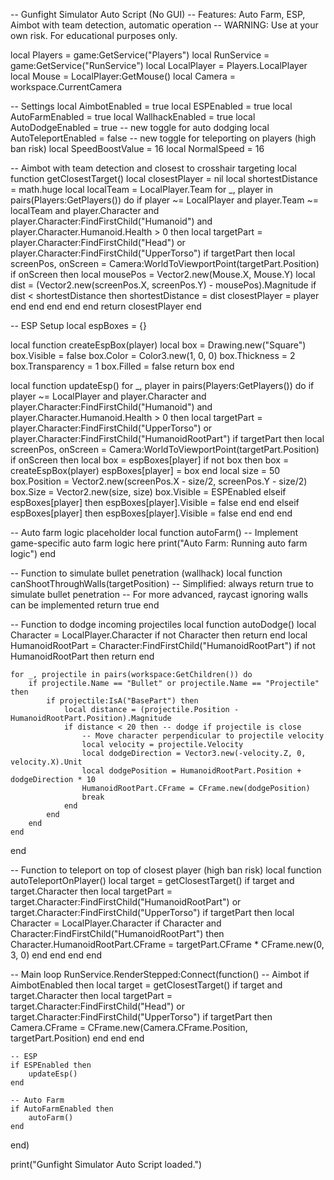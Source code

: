 -- Gunfight Simulator Auto Script (No GUI)
-- Features: Auto Farm, ESP, Aimbot with team detection, automatic operation
-- WARNING: Use at your own risk. For educational purposes only.

local Players = game:GetService("Players")
local RunService = game:GetService("RunService")
local LocalPlayer = Players.LocalPlayer
local Mouse = LocalPlayer:GetMouse()
local Camera = workspace.CurrentCamera

-- Settings
local AimbotEnabled = true
local ESPEnabled = true
local AutoFarmEnabled = true
local WallhackEnabled = true
local AutoDodgeEnabled = true -- new toggle for auto dodging
local AutoTeleportEnabled = false -- new toggle for teleporting on players (high ban risk)
local SpeedBoostValue = 16
local NormalSpeed = 16

-- Aimbot with team detection and closest to crosshair targeting
local function getClosestTarget()
    local closestPlayer = nil
    local shortestDistance = math.huge
    local localTeam = LocalPlayer.Team
    for _, player in pairs(Players:GetPlayers()) do
        if player ~= LocalPlayer and player.Team ~= localTeam and player.Character and player.Character:FindFirstChild("Humanoid") and player.Character.Humanoid.Health > 0 then
            local targetPart = player.Character:FindFirstChild("Head") or player.Character:FindFirstChild("UpperTorso")
            if targetPart then
                local screenPos, onScreen = Camera:WorldToViewportPoint(targetPart.Position)
                if onScreen then
                    local mousePos = Vector2.new(Mouse.X, Mouse.Y)
                    local dist = (Vector2.new(screenPos.X, screenPos.Y) - mousePos).Magnitude
                    if dist < shortestDistance then
                        shortestDistance = dist
                        closestPlayer = player
                    end
                end
            end
        end
    end
    return closestPlayer
end

-- ESP Setup
local espBoxes = {}

local function createEspBox(player)
    local box = Drawing.new("Square")
    box.Visible = false
    box.Color = Color3.new(1, 0, 0)
    box.Thickness = 2
    box.Transparency = 1
    box.Filled = false
    return box
end

local function updateEsp()
    for _, player in pairs(Players:GetPlayers()) do
        if player ~= LocalPlayer and player.Character and player.Character:FindFirstChild("Humanoid") and player.Character.Humanoid.Health > 0 then
            local targetPart = player.Character:FindFirstChild("UpperTorso") or player.Character:FindFirstChild("HumanoidRootPart")
            if targetPart then
                local screenPos, onScreen = Camera:WorldToViewportPoint(targetPart.Position)
                if onScreen then
                    local box = espBoxes[player]
                    if not box then
                        box = createEspBox(player)
                        espBoxes[player] = box
                    end
                    local size = 50
                    box.Position = Vector2.new(screenPos.X - size/2, screenPos.Y - size/2)
                    box.Size = Vector2.new(size, size)
                    box.Visible = ESPEnabled
                elseif espBoxes[player] then
                    espBoxes[player].Visible = false
                end
            end
        elseif espBoxes[player] then
            espBoxes[player].Visible = false
        end
    end
end

-- Auto farm logic placeholder
local function autoFarm()
    -- Implement game-specific auto farm logic here
    print("Auto Farm: Running auto farm logic")
end

-- Function to simulate bullet penetration (wallhack)
local function canShootThroughWalls(targetPosition)
    -- Simplified: always return true to simulate bullet penetration
    -- For more advanced, raycast ignoring walls can be implemented
    return true
end

-- Function to dodge incoming projectiles
local function autoDodge()
    local Character = LocalPlayer.Character
    if not Character then return end
    local HumanoidRootPart = Character:FindFirstChild("HumanoidRootPart")
    if not HumanoidRootPart then return end

    for _, projectile in pairs(workspace:GetChildren()) do
        if projectile.Name == "Bullet" or projectile.Name == "Projectile" then
            if projectile:IsA("BasePart") then
                local distance = (projectile.Position - HumanoidRootPart.Position).Magnitude
                if distance < 20 then -- dodge if projectile is close
                    -- Move character perpendicular to projectile velocity
                    local velocity = projectile.Velocity
                    local dodgeDirection = Vector3.new(-velocity.Z, 0, velocity.X).Unit
                    local dodgePosition = HumanoidRootPart.Position + dodgeDirection * 10
                    HumanoidRootPart.CFrame = CFrame.new(dodgePosition)
                    break
                end
            end
        end
    end
end

-- Function to teleport on top of closest player (high ban risk)
local function autoTeleportOnPlayer()
    local target = getClosestTarget()
    if target and target.Character then
        local targetPart = target.Character:FindFirstChild("HumanoidRootPart") or target.Character:FindFirstChild("UpperTorso")
        if targetPart then
            local Character = LocalPlayer.Character
            if Character and Character:FindFirstChild("HumanoidRootPart") then
                Character.HumanoidRootPart.CFrame = targetPart.CFrame * CFrame.new(0, 3, 0)
            end
        end
    end
end

-- Main loop
RunService.RenderStepped:Connect(function()
    -- Aimbot
    if AimbotEnabled then
        local target = getClosestTarget()
        if target and target.Character then
            local targetPart = target.Character:FindFirstChild("Head") or target.Character:FindFirstChild("UpperTorso")
            if targetPart then
                Camera.CFrame = CFrame.new(Camera.CFrame.Position, targetPart.Position)
            end
        end
    end

    -- ESP
    if ESPEnabled then
        updateEsp()
    end

    -- Auto Farm
    if AutoFarmEnabled then
        autoFarm()
    end
end)

print("Gunfight Simulator Auto Script loaded.")

